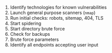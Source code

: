 1. Identify technologies for known vulnerabilities
2. Launch general purpose scanners (`nmap`)
3. Run initial checks: robots, sitemap, 404, TLS
4. Start spidering
5. Start directory brute force
6. Check for backups
7. Brute force parameters
8. Identify all endpoints accepting user input
